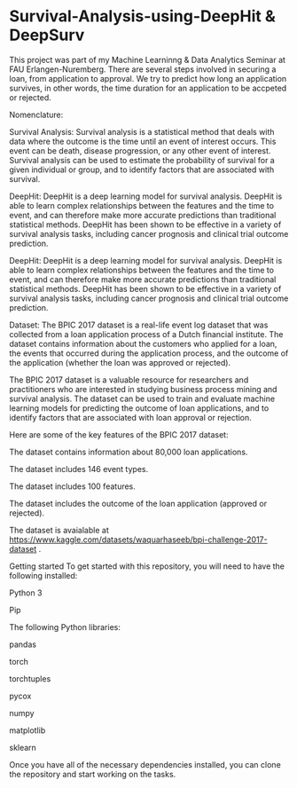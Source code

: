 # Survival-Analysis-using-DeepHit & DeepSurv

This project was part of my Machine Learninng & Data Analytics Seminar at FAU Erlangen-Nuremberg.
There are several steps involved in securing a loan, from application to approval. We try to predict how long an application survives, in other words, the time duration for an application to be accpeted or rejected. 

Nomenclature:


Survival Analysis: Survival analysis is a statistical method that deals with data where the outcome is the time until an event of interest occurs. This event can be death, disease progression, or any other event of interest. Survival analysis can be used to estimate the probability of survival for a given individual or group, and to identify factors that are associated with survival.


DeepHit: DeepHit is a deep learning model for survival analysis. DeepHit is able to learn complex relationships between the features and the time to event, and can therefore make more accurate predictions than traditional statistical methods. DeepHit has been shown to be effective in a variety of survival analysis tasks, including cancer prognosis and clinical trial outcome prediction.


DeepHit: DeepHit is a deep learning model for survival analysis. DeepHit is able to learn complex relationships between the features and the time to event, and can therefore make more accurate predictions than traditional statistical methods. DeepHit has been shown to be effective in a variety of survival analysis tasks, including cancer prognosis and clinical trial outcome prediction.


Dataset: The BPIC 2017 dataset is a real-life event log dataset that was collected from a loan application process of a Dutch financial institute. The dataset contains information about the customers who applied for a loan, the events that occurred during the application process, and the outcome of the application (whether the loan was approved or rejected).


The BPIC 2017 dataset is a valuable resource for researchers and practitioners who are interested in studying business process mining and survival analysis. The dataset can be used to train and evaluate machine learning models for predicting the outcome of loan applications, and to identify factors that are associated with loan approval or rejection.

Here are some of the key features of the BPIC 2017 dataset:

The dataset contains information about 80,000 loan applications.


The dataset includes 146 event types.


The dataset includes 100 features.


The dataset includes the outcome of the loan application (approved or rejected).


The dataset is avaialable at https://www.kaggle.com/datasets/waquarhaseeb/bpi-challenge-2017-dataset .


Getting started To get started with this repository, you will need to have the following installed:

Python 3

Pip

The following Python libraries:

pandas


torch 


torchtuples 


pycox


numpy 


matplotlib


sklearn 


Once you have all of the necessary dependencies installed, you can clone the repository and start working on the tasks.







